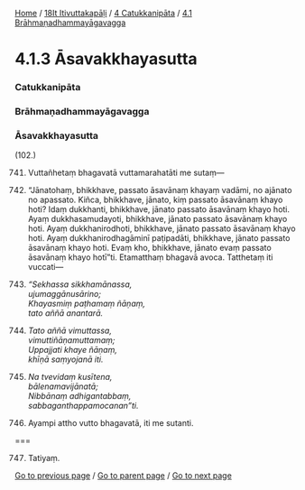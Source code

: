 
[Home](/) / [18It Itivuttakapāḷi](/tipitaka/18It.md) / [4 Catukkanipāta](/tipitaka/18It/4.md) / [4.1 Brāhmaṇadhammayāgavagga](/tipitaka/18It/4/4.1.md)

# 4.1.3 Āsavakkhayasutta

### Catukkanipāta

### Brāhmaṇadhammayāgavagga

### Āsavakkhayasutta

(102.)

741. Vuttañhetaṃ bhagavatā vuttamarahatāti me sutaṃ—

742. “Jānatohaṃ, bhikkhave, passato āsavānaṃ khayaṃ vadāmi, no ajānato no apassato. Kiñca, bhikkhave, jānato, kiṃ passato āsavānaṃ khayo hoti? Idaṃ dukkhanti, bhikkhave, jānato passato āsavānaṃ khayo hoti. Ayaṃ dukkhasamudayoti, bhikkhave, jānato passato āsavānaṃ khayo hoti. Ayaṃ dukkhanirodhoti, bhikkhave, jānato passato āsavānaṃ khayo hoti. Ayaṃ dukkhanirodhagāminī paṭipadāti, bhikkhave, jānato passato āsavānaṃ khayo hoti. Evaṃ kho, bhikkhave, jānato evaṃ passato āsavānaṃ khayo hotī”ti. Etamatthaṃ bhagavā avoca. Tatthetaṃ iti vuccati—

743. _“Sekhassa sikkhamānassa,_  
_ujumaggānusārino;_  
_Khayasmiṃ paṭhamaṃ ñāṇaṃ,_  
_tato aññā anantarā._  


744. _Tato aññā vimuttassa,_  
_vimuttiñāṇamuttamaṃ;_  
_Uppajjati khaye ñāṇaṃ,_  
_khīṇā saṃyojanā iti._  


745. _Na tvevidaṃ kusītena,_  
_bālenamavijānatā;_  
_Nibbānaṃ adhigantabbaṃ,_  
_sabbaganthappamocanan”ti._  


746. Ayampi attho vutto bhagavatā, iti me sutanti.

===

747. Tatiyaṃ.



[Go to previous page](/tipitaka/18It/4/4.1/4.1.2.md) / [Go to parent page](/tipitaka/18It/4/4.1.md) / [Go to next page](/tipitaka/18It/4/4.1/4.1.4.md)


